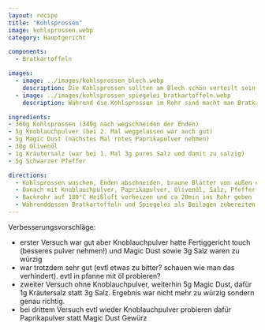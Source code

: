 ```yaml
---
layout: recipe
title: "Kohlsprossen"
image: kohlsprossen.webp
category: Hauptgericht

components:
  - Bratkartoffeln

images:
  - image: ../images/kohlsprossen_blech.webp
    description: Die Kohlsprossen sollten am Blech schön verteilt sein und nicht übereinander liegen
  - image: ../images/kohlsprossen_spiegelei_bratkartoffeln.webp
    description: Während die Kohlsprossen im Rohr sind macht man Bratkartoffeln und Spiegeleier

ingredients:
- 360g Kohlsprossen (340g nach wegschneiden der Enden)
- 5g Knoblauchpulver (bei 2. Mal weggelassen war auch gut)
- 5g Magic Dust (nächstes Mal rotes Paprikapulver nehmen)
- 30g Olivenöl
- 1g Kräutersalz (war bei 1. Mal 3g pures Salz und damit zu salzig)
- 5g Schwarzer Pfeffer

directions:
  - Kohlsprossen waschen, Enden abschneiden, braune Blätter von außen entfernen
  - Danach mit Knoblauchpulver, Paprikapulver, Olivenöl, Salz, Pfeffer vorsichtig mit Löffel oder Hand in Schüssel vermischen damit nicht zuviele Blätter abfallen.
  - Backrohr auf 180°C Heißluft vorheizen und ca 20min ins Rohr geben
  - Währenddessen Bratkartoffeln und Spiegelei als Beilagen zubereiten
---
```


Verbesserungsvorschläge:
- erster Versuch war gut aber Knoblauchpulver hatte Fertiggericht touch (besseres pulver nehmen!) und Magic Dust sowie 3g Salz waren zu würzig
- war trotzdem sehr gut (evtl etwas zu bitter? schauen wie man das verhindert). evtl in pfanne mit öl probieren?
- zweiter Versuch ohne Knoblauchpulver, weiterhin 5g Magic Dust, dafür 1g Kräutersalz statt 3g Salz. Ergebnis war nicht mehr zu würzig sondern genau richtig.
- bei drittem Versuch evtl wieder Knoblauchpulver probieren dafür Paprikapulver statt Magic Dust Gewürz

